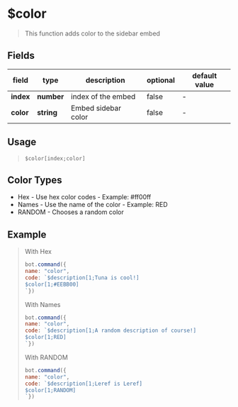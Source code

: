 # $color
> This function adds color to the sidebar embed

## Fields
|field|type|description|optional|default value|
|-----|----|-----------|--------|-------------|
|**index**|**number**|index of the embed|false|-|
|**color**|**string**|Embed sidebar color|false|-|

## Usage
> ```
> $color[index;color]
> ```

## Color Types

* Hex - Use hex color codes - Example: \#ff00ff
* Names - Use the name of the color - Example: RED
* RANDOM - Chooses a random color

## Example
> With Hex
> 
> ```javascript
> bot.command({
> name: "color", 
> code: `$description[1;Tuna is cool!]
> $color[1;#EEBB00]
> `})
> ```
> 
> With Names
> 
> ```javascript
> bot.command({
> name: "color", 
> code: `$description[1;A random description of course!]
> $color[1;RED]
> `})
> ```
> 
> With RANDOM
> 
> ```javascript
> bot.command({
> name: "color", 
> code: `$description[1;Leref is Leref]
> $color[1;RANDOM]
> `})
> ```

